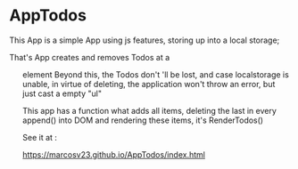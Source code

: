 # AppTodos
This App is a simple App using js features, storing up into a local storage;

That's App creates and removes Todos at a <ul> element
Beyond this, the Todos don't  'll be lost, and case localstorage is unable,
in virtue of deleting, the application won't throw an error, but just cast a empty "ul"



This app has a function what adds all items, deleting the last in every append() into DOM and rendering these items,
it's RenderTodos()

See it at :

https://marcosv23.github.io/AppTodos/index.html

